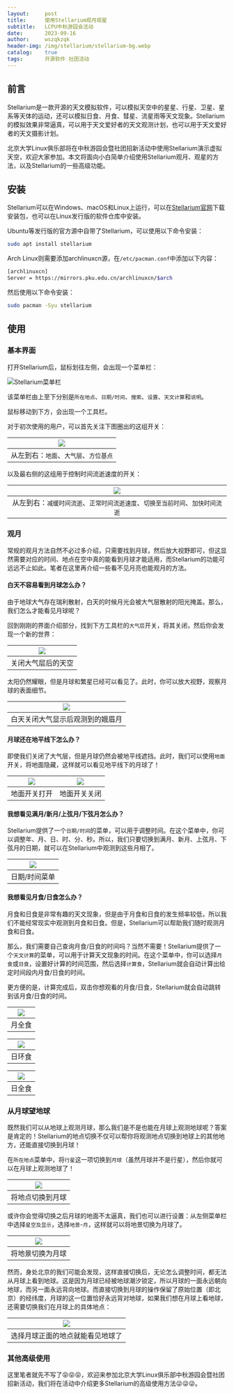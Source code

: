 ```yaml
---
layout:     post
title:      使用Stellarium观月观星
subtitle:   LCPU中秋游园会活动
date:       2023-09-16
author:     wszqkzqk
header-img: /img/stellarium/stellarium-bg.webp
catalog:    true
tags:       开源软件 社团活动
---
```


## 前言

Stellarium是一款开源的天文模拟软件，可以模拟天空中的星星、行星、卫星、星系等天体的运动，还可以模拟日食、月食、彗星、流星雨等天文现象。Stellarium的模拟效果非常逼真，可以用于天文爱好者的天文观测计划，也可以用于天文爱好者的天文摄影计划。

北京大学Linux俱乐部将在中秋游园会暨社团招新活动中使用Stellarium演示虚拟天空，欢迎大家参加。本文将面向小白简单介绍使用Stellarium观月、观星的方法，以及Stellarium的一些高级功能。

## 安装

Stellarium可以在Windows、macOS和Linux上运行，可以在[Stellarium官网](https://stellarium.org/)下载安装包，也可以在Linux发行版的软件仓库中安装。

Ubuntu等发行版的官方源中自带了Stellarium，可以使用以下命令安装：

```bash
sudo apt install stellarium
```

Arch Linux则需要添加archlinuxcn源，在`/etc/pacman.conf`中添加以下内容：

```bash
[archlinuxcn]
Server = https://mirrors.pku.edu.cn/archlinuxcn/$arch
```

然后使用以下命令安装：

```bash
sudo pacman -Syu stellarium
```

## 使用

### 基本界面

打开Stellarium后，鼠标划往左侧，会出现一个菜单栏：

![Stellarium菜单栏](/img/stellarium/basic-left-end.webp)

该菜单栏由上至下分别是`所在地点`、`日期/时间`、`搜索`、`设置`、`天文计算`和`说明`。

鼠标移动到下方，会出现一个工具栏。

<!-- 工具栏最左侧的3个开关是有关星座的：

|![](/img/stellarium/basic-bottom1.webp)|
|:-:|
|有关星座的3个开关：`星座连线`、`星座标签`、`星座图绘`|

接下来是赤经网络和地平网络的开关：

|![](/img/stellarium/basic-bottom2.webp)|
|:-:|
|从左到右：`赤经网络`、`地平网络`|

然后是有关场景的开关：
-->

对于初次使用的用户，可以首先关注下图圈出的这组开关：

|![](/img/stellarium/basic-bottom3.webp)|
|:-:|
|从左到右：`地面`、`大气层`、`方位基点`|

以及最右侧的这组用于控制时间流逝速度的开关：

|![](/img/stellarium/basic-bottom4.webp)|
|:-:|
|从左到右：`减缓时间流逝`、`正常时间流逝速度`、`切换至当前时间`、`加快时间流逝`|

### 观月

常规的观月方法自然不必过多介绍，只需要找到月球，然后放大视野即可，但这显然需要对应的时间、地点在空中真的能看到月球才能适用，而Stellarium的功能可远远不止如此。笔者在这里再介绍一些看不见月亮也能观月的方法。

#### 白天不容易看到月球怎么办？

由于地球大气存在瑞利散射，白天的时候月光会被大气层散射的阳光掩盖。那么，我们怎么才能看见月球呢？

回到刚刚的界面介绍部分，找到下方工具栏的`大气层`开关，将其关闭，然后你会发现一个新的世界：

|![](/img/stellarium/atm-off.webp)|
|:-:|
|关闭大气层后的天空|

太阳仍然耀眼，但是月球和繁星已经可以看见了。此时，你可以放大视野，观察月球的表面细节。

|![](/img/stellarium/atm-off2.webp)|
|:-:|
|白天关闭大气显示后观测到的娥眉月|

#### 月球还在地平线下怎么办？

即使我们关闭了大气层，但是月球仍然会被地平线遮挡。此时，我们可以使用`地面`开关，将地面隐藏，这样就可以看见地平线下的月球了！

|![](../img/stellarium/ground-on.webp)|![](/img/stellarium/ground-off.webp)|
|:-:|:-:|
|地面开关打开|地面开关关闭|

#### 我想看见满月/新月/上弦月/下弦月怎么办？

Stellarium提供了一个`日期/时间`的菜单，可以用于调整时间。在这个菜单中，你可以调整年、月、日、时、分、秒。所以，我们只要切换到满月、新月、上弦月、下弦月的日期，就可以在Stellarium中观测到这些月相了。

|![](/img/stellarium/time.webp)|
|:-:|
|日期/时间菜单|

#### 我想看见月食/日食怎么办？

月食和日食是非常有趣的天文现象，但是由于月食和日食的发生频率较低，所以我们不能经常现实中观测到月食和日食。但是，Stellarium可以帮助我们随时观测月食和日食。

那么，我们需要自己查询月食/日食的时间吗？当然不需要！Stellarium提供了一个`天文计算`的菜单，可以用于计算天文现象的时间。在这个菜单中，你可以选择`月食`或`日食`，设置好计算的时间范围，然后选择`计算食`，Stellarium就会自动计算出给定时间段内月食/日食的时间。

更方便的是，计算完成后，双击你想观看的月食/日食，Stellarium就会自动跳转到该月食/日食的时间。

|![](/img/stellarium/lunar-eclipse.webp)|
|:-:|
|月全食|

|![](/img/stellarium/solar-eclipse.webp)
|:-:|
|日环食|

|![](/img/stellarium/solar-eclipse-full.webp)|
|:-:|
|日全食|

### 从月球望地球

既然我们可以从地球上观测月球，那么我们是不是也能在月球上观测地球呢？答案是肯定的！Stellarium的地点切换不仅可以帮你将观测地点切换到地球上的其他地方，还能直接切换到月球！

在`所在地点`菜单中，将`行星`这一项切换到`月球`（虽然月球并不是行星），然后你就可以在月球上观测地球了！

|![](/img/stellarium/location-moon.webp)|
|:-:|
|将地点切换到月球|

或许你会觉得切换之后月球的地面不太逼真，我们也可以进行设置：从左侧菜单栏中选择`星空及显示`，选择`地景`-`月`，这样就可以将地景切换为月球了。

|![](/img/stellarium/landscape-moon.webp)|
|:-:|
|将地景切换为月球|

然而，身处北京的我们可能会发现，这样直接切换后，无论怎么调整时间，都无法从月球上看到地球。这是因为月球已经被地球潮汐锁定，所以月球的一面永远朝向地球，而另一面永远背向地球。而直接切换到月球的操作保留了原始位置（即北京）的经纬度，月球的这一位置恰好永远背对地球，如果我们想在月球上看地球，还需要切换我们在月球上的具体地点：

|![](/img/stellarium/see-earth-from-moon.webp)|
|:-:|
|选择月球正面的地点就能看见地球了|

### 其他高级使用

这里笔者就先不写了😝😝😝，欢迎来参加北京大学Linux俱乐部中秋游园会暨社团招新活动，我们将在活动中介绍更多Stellarium的高级使用方法😜😜😜。
